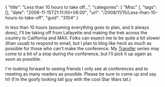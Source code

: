 {
	"title": "Less than 10 hours to take off...",
	"categories": [
		"Misc"
	],
	"tags": [],
	"date": "2008-11-15T21:11:00+06:00",
	"url": "/2008/11/15/Less-than-10-hours-to-take-off",
	"guid": "3104"
}

In less than 10 hours (assuming everything goes to plan, and it always does), I'll be taking off from Lafayette and making the trek across the country to California and MAX. Folks can expect me to be quite a bit slower (than usual) to respond to email, but I plan to blog like heck as much as possible for those who can't make the conference. My <a href="http://www.raymondcamden.com/index.cfm/transfer">Transfer</a> series may come to a bit of a stop during the conference, but I'll pick it up again as soon as possible. 

I'm looking forward to seeing friends I only see at conferences and to meeting as many readers as possible. Please be sure to come up and say hi! (I'm the goofy looking tall guy with the cool Star Wars tat.)